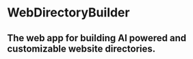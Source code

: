 # WebDirectoryBuilder

## The web app for building AI powered and customizable website directories.

